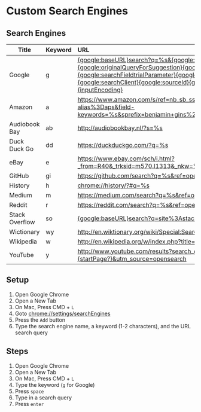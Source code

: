# Custom Search Engines

## Search Engines

| Title          | Keyword | URL                                                                                                                                                                                                                                                                                                                                                                                                                                                                                                                      |
| -------------- | ------- | :----------------------------------------------------------------------------------------------------------------------------------------------------------------------------------------------------------------------------------------------------------------------------------------------------------------------------------------------------------------------------------------------------------------------------------------------------------------------------------------------------------------------- |
| Google         | g       | [{google:baseURL}search?q=%s&{google:RLZ}{google:originalQueryForSuggestion}{google:assistedQueryStats}{google:searchFieldtrialParameter}{google:iOSSearchLanguage}{google:searchClient}{google:sourceId}{google:contextualSearchVersion}ie={inputEncoding}]({google:baseURL}search?q=%s&{google:RLZ}{google:originalQueryForSuggestion}{google:assistedQueryStats}{google:searchFieldtrialParameter}{google:iOSSearchLanguage}{google:searchClient}{google:sourceId}{google:contextualSearchVersion}ie={inputEncoding}) |
| Amazon         | a       | https://www.amazon.com/s/ref=nb_sb_ss_i_1_13?url=search-alias%3Daps&field-keywords=%s&sprefix=benjamin+gins%2Caps%2C231&crid=3DSCJYPRWVA0M                                                                                                                                                                                                                                                                                                                                                                               |
| Audiobook Bay  | ab      | http://audiobookbay.nl/?s=%s                                                                                                                                                                                                                                                                                                                                                                                                                                                                                             |
| Duck Duck Go   | dd      | https://duckduckgo.com/?q=%s                                                                                                                                                                                                                                                                                                                                                                                                                                                                                             |
| eBay           | e       | https://www.ebay.com/sch/i.html?_from=R40&_trksid=m570.l1313&_nkw=%s&_sacat=0                                                                                                                                                                                                                                                                                                                                                                                                                                            |
| GitHub         | gi      | https://github.com/search?q=%s&ref=opensearch                                                                                                                                                                                                                                                                                                                                                                                                                                                                            |
| History        | h       | [chrome://history/?#q=%s](chrome://history/?#q=%s)                                                                                                                                                                                                                                                                                                                                                                                                                                                                       |
| Medium         | m       | https://medium.com/search?q=%s&ref=opensearch                                                                                                                                                                                                                                                                                                                                                                                                                                                                            |
| Reddit         | r       | https://reddit.com/search?q=%s&ref=opensearch                                                                                                                                                                                                                                                                                                                                                                                                                                                                            |
| Stack Overflow | so      | [{google:baseURL}search?q=site%3Astackoverflow.com+%s]({google:baseURL}search?q=site%3Astackoverflow.com+%s)                                                                                                                                                                                                                                                                                                                                                                                                             |
| Wictionary     | wy      | http://en.wiktionary.org/wiki/Special:Search?search=%s&go=Go                                                                                                                                                                                                                                                                                                                                                                                                                                                             |
| Wikipedia      | w       | http://en.wikipedia.org/w/index.php?title=Special:Search&search=%s                                                                                                                                                                                                                                                                                                                                                                                                                                                       |
| YouTube        | y       | http://www.youtube.com/results?search_query=%s&page={startPage?}&utm_source=opensearch                                                                                                                                                                                                                                                                                                                                                                                                                                   |

## Setup

1. Open Google Chrome
2. Open a New Tab
3. On Mac, Press CMD + `L`
4. Goto [chrome://settings/searchEngines](chrome://settings/searchEngines)
5. Press the `Add` button
6. Type the search engine name, a keyword (1-2 characters), and the URL search
   query

## Steps

1. Open Google Chrome
2. Open a New Tab
3. On Mac, Press CMD + `L`
4. Type the keyword (`g` for Google)
5. Press `space`
6. Type in a search query
7. Press `enter`
